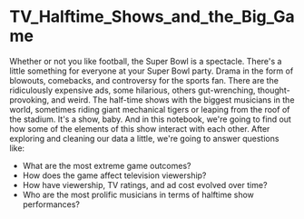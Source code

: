 # TV_Halftime_Shows_and_the_Big_Game

Whether or not you like football, the Super Bowl is a spectacle. There's a little something for everyone at your Super Bowl party.
Drama in the form of blowouts, comebacks, and controversy for the sports fan.
There are the ridiculously expensive ads, some hilarious, others gut-wrenching, thought-provoking, and weird.
The half-time shows with the biggest musicians in the world, sometimes riding giant mechanical tigers or leaping from the roof of the stadium.
It's a show, baby. And in this notebook, we're going to find out how some of the elements of this show interact with each other.
After exploring and cleaning our data a little, we're going to answer questions like:

- What are the most extreme game outcomes?
- How does the game affect television viewership?
- How have viewership, TV ratings, and ad cost evolved over time?
- Who are the most prolific musicians in terms of halftime show performances?
